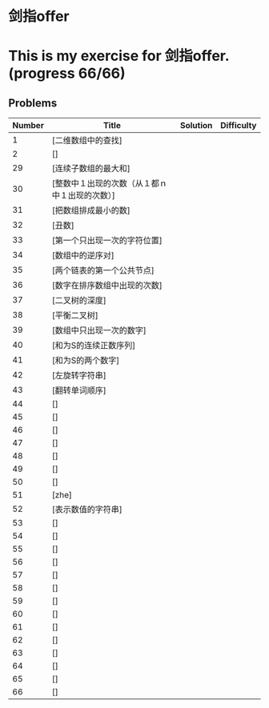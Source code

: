 剑指offer
=====================================================
This is my exercise for 剑指offer. (progress 66/66)
=====================================================
## Problems

| Number | Title | Solution | Difficulty |
|--------|-------|----------|------------|
| 1| [二维数组中的查找]
| 2| []
|29| [连续子数组的最大和]
|30| [整数中１出现的次数（从１都ｎ中１出现的次数）]
|31| [把数组排成最小的数]
|32| [丑数]
|33| [第一个只出现一次的字符位置]
|34| [数组中的逆序对]
|35| [两个链表的第一个公共节点]
|36| [数字在排序数组中出现的次数]
|37| [二叉树的深度]
|38| [平衡二叉树]
|39| [数组中只出现一次的数字]
|40| [和为S的连续正数序列]
|41| [和为S的两个数字]
|42| [左旋转字符串]
|43| [翻转单词顺序]
|44| []
|45| []
|46| []
|47| []
|48| []
|49| []
|50| [] 
|51| [zhe]
|52| [表示数值的字符串]
|53| []
|54| []
|55| []
|56| []
|57| []
|58| []
|59| []
|60| []
|61| []
|62| []
|63| [] 
|64| []
|65| []
|66| []



